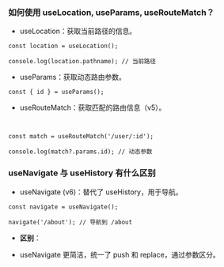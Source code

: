 ### 如何使用 useLocation, useParams, useRouteMatch？

- useLocation：获取当前路径的信息。

```tsx
const location = useLocation();

console.log(location.pathname); // 当前路径
```



- useParams：获取动态路由参数。

```tsx
const { id } = useParams();
```



- useRouteMatch：获取匹配的路由信息（v5）。

```tsx


const match = useRouteMatch('/user/:id');

console.log(match?.params.id); // 动态参数
```



### useNavigate 与 useHistory 有什么区别

- useNavigate (v6)：替代了 useHistory，用于导航。

```tsx
const navigate = useNavigate();

navigate('/about'); // 导航到 /about
```

- **区别**：

- useNavigate 更简洁，统一了 push 和 replace，通过参数区分。